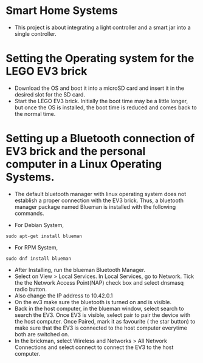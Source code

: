 # Smart Home Systems

* This project is about integrating a light controller and a smart jar into a single controller. 

# Setting the Operating system for the LEGO EV3 brick

* Download the OS and boot it into a microSD card and insert it in the desired slot for the SD card. 
* Start the LEGO EV3 brick. Initially the boot time may be a little longer, but once the OS is installed, the boot time is reduced and comes back to the normal time.

# Setting up a Bluetooth connection of EV3 brick and the personal computer in a Linux Operating Systems.

* The default bluetooth manager with linux operating system does not establish a proper connection with the EV3 brick. Thus, a bluetooth manager package named Blueman is installed with the following commands. 

* For Debian System,
```
sudo apt-get install blueman
```
* For RPM System,
```
sudo dnf install blueman
```
* After Installing, run the blueman Bluetooth Manager. 
* Select on View > Local Services. In Local Services, go to Network. Tick the the Network Access Point(NAP) check box and select dnsmasq radio button. 
* Also change the IP address to 10.42.0.1
* On the ev3 make sure the bluetooth is turned on and is visible. 
* Back in the host computer, in the blueman window, select search to search the EV3. Once EV3 is visible, select pair to pair the device with the host computer. Once Paired, mark it as favourite ( the star button) to make sure that the EV3 is connected to the host computer everytime both are switched on. 
* In the brickman, select Wireless and Networks > All Network Connections and select connect to connect the EV3 to the host computer. 
